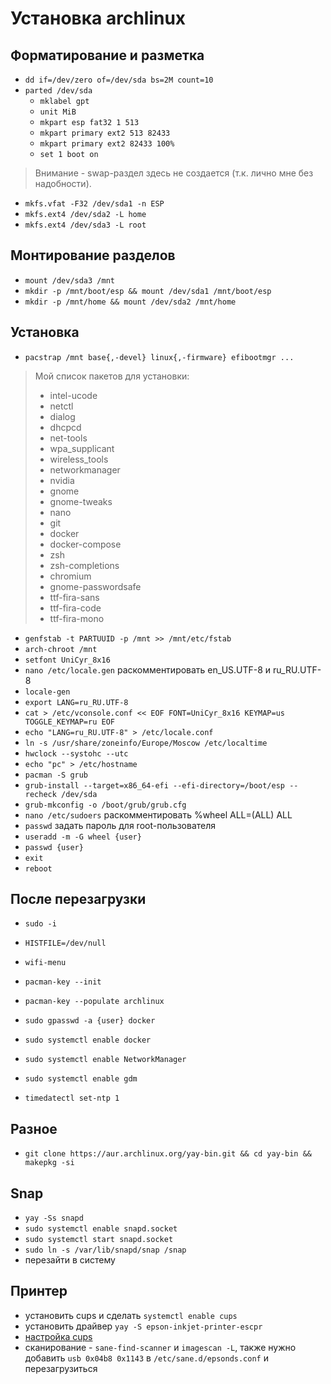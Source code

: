 # Установка archlinux

## Форматирование и разметка

- `dd if=/dev/zero of=/dev/sda bs=2M count=10`
- `parted /dev/sda`
    - `mklabel gpt`
    - `unit MiB`
    - `mkpart esp fat32 1 513`
    - `mkpart primary ext2 513 82433`
    - `mkpart primary ext2 82433 100%`
    - `set 1 boot on`

> Внимание - swap-раздел здесь не создается (т.к. лично мне без надобности).

- `mkfs.vfat -F32 /dev/sda1 -n ESP`
- `mkfs.ext4 /dev/sda2 -L home`
- `mkfs.ext4 /dev/sda3 -L root`

## Монтирование разделов

- `mount /dev/sda3 /mnt`
- `mkdir -p /mnt/boot/esp && mount /dev/sda1 /mnt/boot/esp`
- `mkdir -p /mnt/home && mount /dev/sda2 /mnt/home`

## Установка

- `pacstrap /mnt base{,-devel} linux{,-firmware} efibootmgr ...`

> Мой список пакетов для установки:
> 
> - intel-ucode
> - netctl
> - dialog
> - dhcpcd
> - net-tools
> - wpa_supplicant
> - wireless_tools
> - networkmanager
> - nvidia
> - gnome
> - gnome-tweaks
> - nano 
> - git
> - docker
> - docker-compose
> - zsh
> - zsh-completions
> - chromium
> - gnome-passwordsafe
> - ttf-fira-sans
> - ttf-fira-code
> - ttf-fira-mono

- `genfstab -t PARTUUID -p /mnt >> /mnt/etc/fstab`
- `arch-chroot /mnt`
- `setfont UniCyr_8x16`
- `nano /etc/locale.gen` раскомментировать en_US.UTF-8 и ru_RU.UTF-8
- `locale-gen`
- `export LANG=ru_RU.UTF-8`
- `cat > /etc/vconsole.conf << EOF
  FONT=UniCyr_8x16
  KEYMAP=us
  TOGGLE_KEYMAP=ru
  EOF`
- `echo "LANG=ru_RU.UTF-8" > /etc/locale.conf`
- `ln -s /usr/share/zoneinfo/Europe/Moscow /etc/localtime`
- `hwclock --systohc --utc`
- `echo "pc" > /etc/hostname`
- `pacman -S grub`
- `grub-install --target=x86_64-efi --efi-directory=/boot/esp --recheck /dev/sda`
- `grub-mkconfig -o /boot/grub/grub.cfg`
- `nano /etc/sudoers` раскомментировать %wheel ALL=(ALL) ALL
- `passwd` задать пароль для root-пользователя
- `useradd -m -G wheel {user}`
- `passwd {user}`
- `exit`
- `reboot`

## После перезагрузки

- `sudo -i`

- `HISTFILE=/dev/null`
- `wifi-menu`

- `pacman-key --init`
- `pacman-key --populate archlinux`

- `sudo gpasswd -a {user} docker`

- `sudo systemctl enable docker`
- `sudo systemctl enable NetworkManager`
- `sudo systemctl enable gdm`

- `timedatectl set-ntp 1`

## Разное

- `git clone https://aur.archlinux.org/yay-bin.git && cd yay-bin && makepkg -si`

## Snap

- `yay -Ss snapd`
- `sudo systemctl enable snapd.socket`
- `sudo systemctl start snapd.socket`
- `sudo ln -s /var/lib/snapd/snap /snap`
- перезайти в систему

## Принтер

- установить cups и сделать `systemctl enable cups`
- установить драйвер `yay -S epson-inkjet-printer-escpr`
- [настройка cups](https://rtfm.co.ua/arch-linux-cups-i-hplip-podklyuchenie-printera)
- сканирование - `sane-find-scanner` и `imagescan -L`, также нужно добавить `usb 0x04b8 0x1143` в `/etc/sane.d/epsonds.conf` и перезагрузиться
